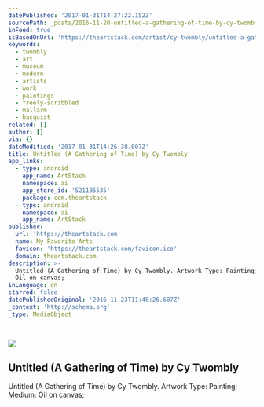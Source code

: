 ```yaml
---
datePublished: '2017-01-31T14:27:22.152Z'
sourcePath: _posts/2016-11-20-untitled-a-gathering-of-time-by-cy-twombly.md
inFeed: true
isBasedOnUrl: 'https://theartstack.com/artist/cy-twombly/untitled-a-gathering-of-time'
keywords:
  - twombly
  - art
  - museum
  - modern
  - artists
  - work
  - paintings
  - freely-scribbled
  - mallarm
  - basquiat
related: []
author: []
via: {}
dateModified: '2017-01-31T14:26:38.007Z'
title: Untitled (A Gathering of Time) by Cy Twombly
app_links:
  - type: android
    app_name: ArtStack
    namespace: ai
    app_store_id: '521105535'
    package: com.theartstack
  - type: android
    namespace: ai
    app_name: ArtStack
publisher:
  url: 'https://theartstack.com'
  name: My Favorite Arts
  favicon: 'https://theartstack.com/favicon.ico'
  domain: theartstack.com
description: >-
  Untitled (A Gathering of Time) by Cy Twombly. Artwork Type: Painting; Medium:
  Oil on canvas;
inLanguage: en
starred: false
datePublishedOriginal: '2016-11-23T11:40:26.607Z'
_context: 'http://schema.org'
_type: MediaObject

---
```

<article style=""><img src="https://imgflo.herokuapp.com/graph/2b2431f8e7ba7b0/a78a6e8a55896a18b3510f8167d00f7f/noop.jpeg?input=https%3A%2F%2Fdg19s6hp6ufoh.cloudfront.net%2Fpictures%2F611878618%2Fmedium%2F148.jpeg%3F1358922424" /><h1>Untitled (A Gathering of Time) by Cy Twombly</h1><p>Untitled (A Gathering of Time) by Cy Twombly. Artwork Type: Painting; Medium: Oil on canvas;</p></article>